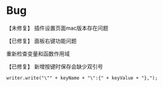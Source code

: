 # Bug

【未修复】 插件设置页面mac版本存在问题

【已修复】 面板右键功能问题

重新检查变量和函数作用域

【已修复】 新增按键时保存会缺少双引号

```dtd
writer.write("\"" + keyName + "\":{" + keyValue + "},");
```
